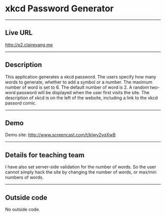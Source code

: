 # xkcd Password Generator
----
## Live URL

http://p2.claireyang.me

----
## Description
This application generates a xkcd password. The users specify how many words to generate, whether to add a symbol or a number. The maximum number of word is set to 6. The default number of word is 2. A random two-word password will be displayed when the user first visits the site. The description of xkcd is on the left of the website, including a link to the xkcd passord comic. 

----
## Demo
Demo site: 
http://www.screencast.com/t/klwy2yqXwB

----
## Details for teaching team
I have also set server-side validation for the number of words. So the user cannot simply hack the site by changing the number of words, or max/min numbers of words.


----

## Outside code
No outside code.
